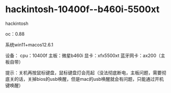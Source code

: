 # hackintosh-10400f--b460i-5500xt
hackintosh


oc：0.88


系统win11+macos12.6.1



设备：
cpu：10400f
主板：微星b460i
显卡：xfx5500xt
蓝牙网卡：ax200（主板自带）

提示：关机再按鼠标键盘，鼠标键盘灯会亮起（没法彻底断电，主板问题，需要彻底关的话，关掉bios的usb唤醒，但是mac的usb唤醒就会有问题，只能通过开机键唤醒）

